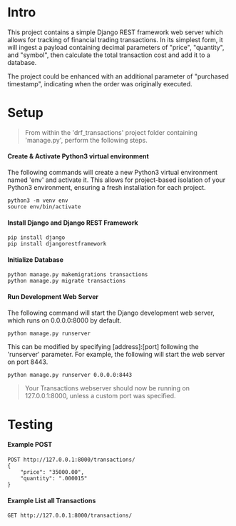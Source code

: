 # Intro
This project contains a simple Django REST framework web server which allows for tracking of financial trading transactions. In its simplest form, it will ingest a payload containing decimal parameters of "price", "quantity", and "symbol", then calculate the total transaction cost and add it to a database.

The project could be enhanced with an additional parameter of "purchased timestamp", indicating when the order was originally executed.


# Setup

> From within the 'drf_transactions' project folder containing 'manage.py', perform the following steps. 

#### Create & Activate Python3 virtual environment
The following commands will create a new Python3 virtual environment named 'env' and activate it. This allows for project-based isolation of your Python3 environment, ensuring a fresh installation for each project.
```
python3 -m venv env
source env/bin/activate
```

#### Install Django and Django REST Framework
```
pip install django
pip install djangorestframework
```

#### Initialize Database
```
python manage.py makemigrations transactions
python manage.py migrate transactions
```

#### Run Development Web Server
The following command will start the Django development web server, which runs on 0.0.0.0:8000 by default.
```
python manage.py runserver
```
This can be modified by specifying [address]:[port] following the 'runserver' parameter. For example, the following will start the web server on port 8443.
```
python manage.py runserver 0.0.0.0:8443
```

> Your Transactions webserver should now be running on 127.0.0.1:8000, unless a custom port was specified.

# Testing
#### Example POST
```
POST http://127.0.0.1:8000/transactions/
{
    "price": "35000.00",
    "quantity": ".000015"
}
```

#### Example List all Transactions
```
GET http://127.0.0.1:8000/transactions/
```
